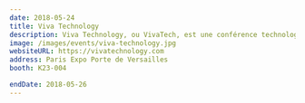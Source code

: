 ```yaml
---
date: 2018-05-24
title: Viva Technology
description: Viva Technology, ou VivaTech, est une conférence technologique annuelle, dédiée à l'innovation et aux startups.
image: /images/events/viva-technology.jpg
websiteURL: https://vivatechnology.com
address: Paris Expo Porte de Versailles
booth: K23-004

endDate: 2018-05-26
---
```

